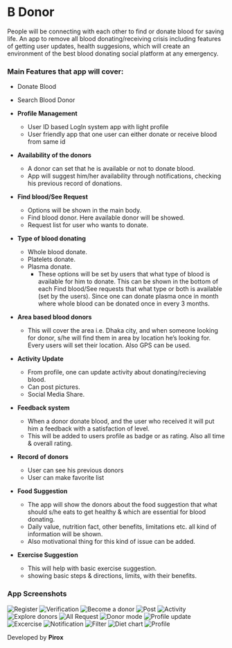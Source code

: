 # B Donor
People will be connecting with each other to find or donate blood for saving life. An app to remove all blood donating/receiving crisis including features of getting user updates, health suggesions, which will create an environment of the best blood donating social platform at any emergency.

### Main Features that app will cover:
  - Donate Blood
  - Search Blood Donor
- **Profile Management**
  - User ID based LogIn system app with light profile
  - User friendly app that one user can either donate or receive blood from same id
-	**Availability of the donors**
    - A donor can set that he is available or not to donate blood.
    - App will suggest him/her availability through notifications, checking his previous record of donations.
- **Find blood/See Request**
  - Options will be shown in the main body.
  - Find blood donor. Here available donor will be showed.
  - Request list for user who wants to donate.
-	**Type of blood donating**
    - Whole blood donate.
    - Platelets donate.
    - Plasma donate.
      - These options will be set by users that what type of blood is available for him to donate. This can be shown in the bottom of each Find blood/See requests that what type or both is available (set by the users). Since one can donate plasma once in month where whole blood can be donated once in every 3 months.
- **Area based blood donors**
  - This will cover the area i.e. Dhaka city, and when someone looking for donor, s/he will find them in area by location he’s looking for. Every users will set their location. Also GPS can be used.

- **Activity Update**
  - From profile, one can update activity about donating/recieving blood.
  - Can post pictures.
  - Social Media Share.
  
-	**Feedback system**
    -	When a donor donate blood, and the user who received it will put him a feedback with a satisfaction of level.
    - This will be added to users profile as badge or as rating. Also all time & overall rating.
-	**Record of donors**
    -	User can see his previous donors
    - User can make favorite list
-	**Food Suggestion**
    -	The app will show the donors about the food suggestion that what should s/he eats to get healthy & which are essential for blood donating.
    - Daily value, nutrition fact, other benefits, limitations etc. all kind of information will be shown.
    - Also motivational thing for this kind of issue can be added.
-	**Exercise Suggestion**
    -	This will help with basic exercise suggestion.
    - showing basic steps & directions, limits, with their benefits.
### App Screenshots

![Register](https://i.imgur.com/Dg5f321.jpg)
![Verification](https://i.imgur.com/YE7rcM2.jpg)
![Become a donor](https://i.imgur.com/RtO9oVc.jpg)
![Post](https://i.imgur.com/lnlQHtc.jpg)
![Activity](https://i.imgur.com/wvWKLAW.jpg)
![Explore donors](https://i.imgur.com/LsTpdW9.jpg)
![All Request](https://i.imgur.com/q7G8qPw.jpg)
![Donor mode](https://i.imgur.com/C3qGD1f.jpg)
![Profile update](https://i.imgur.com/mvSG9IF.jpg)
![Excercise](https://i.imgur.com/pXc5OgG.jpg)
![Notification](https://i.imgur.com/eDJe9uK.jpg)
![Filter](https://i.imgur.com/jcAD4ic.jpg)
![Diet chart](https://i.imgur.com/9obtALu.jpg)
![Profile](https://i.imgur.com/svqphYx.jpg)


    
  Developed by **Pirox**
